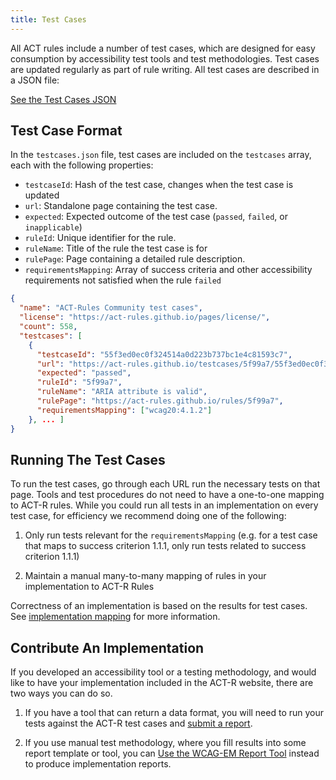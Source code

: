 ```yaml
---
title: Test Cases
---
```


All ACT rules include a number of test cases, which are designed for easy consumption by accessibility test tools and test methodologies. Test cases are updated regularly as part of rule writing. All test cases are described in a JSON file:

 <a class='btn' href='/testcases.json'>
  See the Test Cases JSON
 </a>

## Test Case Format

In the `testcases.json` file, test cases are included on the `testcases` array, each with the following properties:

- `testcaseId`: Hash of the test case, changes when the test case is updated
- `url`: Standalone page containing the test case.
- `expected`: Expected outcome of the test case (`passed`, `failed`, or `inapplicable`)
- `ruleId`: Unique identifier for the rule.
- `ruleName`: Title of the rule the test case is for
- `rulePage`: Page containing a detailed rule description.
- `requirementsMapping`: Array of success criteria and other accessibility requirements not satisfied when the rule `failed`

```json
{
  "name": "ACT-Rules Community test cases",
  "license": "https://act-rules.github.io/pages/license/",
  "count": 558,
  "testcases": [
    {
      "testcaseId": "55f3ed0ec0f324514a0d223b737bc1e4c81593c7",
      "url": "https://act-rules.github.io/testcases/5f99a7/55f3ed0ec0f324514a0d223b737bc1e4c81593c7.html",
      "expected": "passed",
      "ruleId": "5f99a7",
      "ruleName": "ARIA attribute is valid",
      "rulePage": "https://act-rules.github.io/rules/5f99a7",
      "requirementsMapping": ["wcag20:4.1.2"]
    }, ... ]
}
```

## Running The Test Cases

To run the test cases, go through each URL run the necessary tests on that page. Tools and test procedures do not need to have a one-to-one mapping to ACT-R rules. While you could run all tests in an implementation on every test case, for efficiency we recommend doing one of the following:

1. Only run tests relevant for the `requirementsMapping` (e.g. for a test case that maps to success criterion 1.1.1, only run tests related to success criterion 1.1.1)

2. Maintain a manual many-to-many mapping of rules in your implementation to ACT-R Rules

Correctness of an implementation is based on the results for test cases. See [implementation mapping](../mapping/) for more information.

## Contribute An Implementation

If you developed an accessibility tool or a testing methodology, and would like to have your implementation included in the ACT-R website, there are two ways you can do so.

1. If you have a tool that can return a data format, you will need to run your tests against the ACT-R test cases and [submit a report](../reporting/).

2. If you use manual test methodology, where you fill results into some report template or tool, you can [Use the WCAG-EM Report Tool](../wcag-em-tool/) instead to produce implementation reports.
